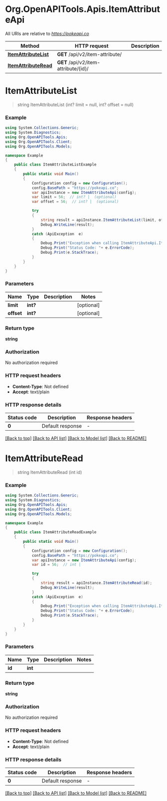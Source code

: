 # Org.OpenAPITools.Apis.ItemAttributeApi

All URIs are relative to *https://pokeapi.co*

Method | HTTP request | Description
------------- | ------------- | -------------
[**ItemAttributeList**](ItemAttributeApi.md#itemattributelist) | **GET** /api/v2/item-attribute/ | 
[**ItemAttributeRead**](ItemAttributeApi.md#itemattributeread) | **GET** /api/v2/item-attribute/{id}/ | 


<a name="itemattributelist"></a>
# **ItemAttributeList**
> string ItemAttributeList (int? limit = null, int? offset = null)



### Example
```csharp
using System.Collections.Generic;
using System.Diagnostics;
using Org.OpenAPITools.Apis;
using Org.OpenAPITools.Client;
using Org.OpenAPITools.Models;

namespace Example
{
    public class ItemAttributeListExample
    {
        public static void Main()
        {
            Configuration config = new Configuration();
            config.BasePath = "https://pokeapi.co";
            var apiInstance = new ItemAttributeApi(config);
            var limit = 56;  // int? |  (optional) 
            var offset = 56;  // int? |  (optional) 

            try
            {
                string result = apiInstance.ItemAttributeList(limit, offset);
                Debug.WriteLine(result);
            }
            catch (ApiException  e)
            {
                Debug.Print("Exception when calling ItemAttributeApi.ItemAttributeList: " + e.Message );
                Debug.Print("Status Code: "+ e.ErrorCode);
                Debug.Print(e.StackTrace);
            }
        }
    }
}
```

### Parameters

Name | Type | Description  | Notes
------------- | ------------- | ------------- | -------------
 **limit** | **int?**|  | [optional] 
 **offset** | **int?**|  | [optional] 

### Return type

**string**

### Authorization

No authorization required

### HTTP request headers

 - **Content-Type**: Not defined
 - **Accept**: text/plain


### HTTP response details
| Status code | Description | Response headers |
|-------------|-------------|------------------|
| **0** | Default response |  -  |

[[Back to top]](#) [[Back to API list]](../README.md#documentation-for-api-endpoints) [[Back to Model list]](../README.md#documentation-for-models) [[Back to README]](../README.md)

<a name="itemattributeread"></a>
# **ItemAttributeRead**
> string ItemAttributeRead (int id)



### Example
```csharp
using System.Collections.Generic;
using System.Diagnostics;
using Org.OpenAPITools.Apis;
using Org.OpenAPITools.Client;
using Org.OpenAPITools.Models;

namespace Example
{
    public class ItemAttributeReadExample
    {
        public static void Main()
        {
            Configuration config = new Configuration();
            config.BasePath = "https://pokeapi.co";
            var apiInstance = new ItemAttributeApi(config);
            var id = 56;  // int | 

            try
            {
                string result = apiInstance.ItemAttributeRead(id);
                Debug.WriteLine(result);
            }
            catch (ApiException  e)
            {
                Debug.Print("Exception when calling ItemAttributeApi.ItemAttributeRead: " + e.Message );
                Debug.Print("Status Code: "+ e.ErrorCode);
                Debug.Print(e.StackTrace);
            }
        }
    }
}
```

### Parameters

Name | Type | Description  | Notes
------------- | ------------- | ------------- | -------------
 **id** | **int**|  | 

### Return type

**string**

### Authorization

No authorization required

### HTTP request headers

 - **Content-Type**: Not defined
 - **Accept**: text/plain


### HTTP response details
| Status code | Description | Response headers |
|-------------|-------------|------------------|
| **0** | Default response |  -  |

[[Back to top]](#) [[Back to API list]](../README.md#documentation-for-api-endpoints) [[Back to Model list]](../README.md#documentation-for-models) [[Back to README]](../README.md)

